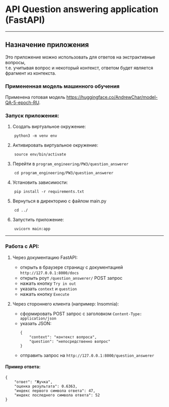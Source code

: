# API Question answering application (FastAPI)
---
## Назначение приложения
Это приложение можно использовать для ответов на экстрактивные вопросы,\
т.е. учитывая вопрос и некоторый контекст, ответом будет является фрагмент из контекста.
### Примененная модель машинного обучения
Применена готовая модель https://huggingface.co/AndrewChar/model-QA-5-epoch-RU.
### Запуск приложения:

1. Создать виртуальное окружение:
```
    python3 -m venv env
```
2. Активировать виртуальное окружение:
```
    source env/bin/activate
```
3. Перейти в `program_engineering/PW3/question_answerer`
```
    cd program_engineering/PW3/question_answerer
```
4. Установить зависимости:
```
    pip install -r requirements.txt
```
5. Вернуться в директорию с файлом main.py
```
    cd ../
```
6. Запустить приложение:
```
    uvicorn main:app
```
---
### Работа с API:
1. Через документацию FastAPI:
    - открыть в браузере страницу с документацией `http://127.0.0.1:8000/docs`
    - открыть роут `/question_answerer/` POST запрос
    - нажать кнопку `Try in out`
    - указать `context` и `question`
    - нажать кнопку `Execute`

2. Через стороннего клиента (например: Insomnia):
    - сформировать POST запрос с заголовком `Content-Type: application/json`
    - указать JSON:
        ```
        {
            "context": "контекст вопроса",
            "question": "непосредственно вопрос"
        }
        ```
    - отправить запрос на `http://127.0.0.1:8000/question_answerer`
#### Пример ответа:
```
{
    "ответ": "Жучка",
    "оценка результата": 0.6363,
    "индекс первого символа ответа": 47,
    "индекс последнего символа ответа": 52
}
```
